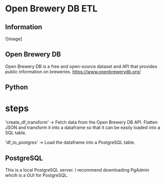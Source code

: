 # Open Brewery DB ETL

## Information

![image]

## Open Brewery DB
Open Brewery DB is a free and open-source dataset and API that provides public information on breweries.
https://www.openbrewerydb.org/

## Python
# steps
'create_df_transform' -> Fetch data from the Open Brewery DB API. Flatten JSON and transform it into a dataframe so that it can be easily loaded into a SQL table.

'df_to_postgres' -> Load the dataframe into a PostgreSQL table.

## PostgreSQL
This is a local PostgreSQL server. I recommend downloading PgAdmin whcih is a GUI for PostgreSQL.